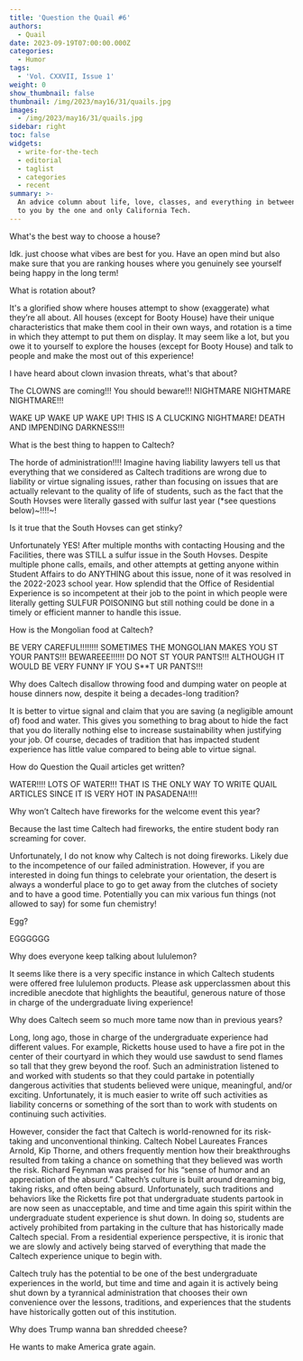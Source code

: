 ```yaml
---
title: 'Question the Quail #6'
authors:
  - Quail
date: 2023-09-19T07:00:00.000Z
categories:
  - Humor
tags:
  - 'Vol. CXXVII, Issue 1'
weight: 0
show_thumbnail: false
thumbnail: /img/2023/may16/31/quails.jpg
images:
  - /img/2023/may16/31/quails.jpg
sidebar: right
toc: false
widgets:
  - write-for-the-tech
  - editorial
  - taglist
  - categories
  - recent
summary: >-
  An advice column about life, love, classes, and everything in between! Brought
  to you by the one and only California Tech.
---
```


What's the best way to choose a house?

Idk. just choose what vibes are best for you. Have an open mind but also make sure that you are ranking houses where you genuinely see yourself being happy in the long term!

What is rotation about?

It's a glorified show where houses attempt to show (exaggerate) what they’re all about. All houses (except for Booty House) have their unique characteristics that make them cool in their own ways, and rotation is a time in which they attempt to put them on display. It may seem like a lot, but you owe it to yourself to explore the houses (except for Booty House) and talk to people and make the most out of this experience!

I have heard about clown invasion threats, what's that about?

The CLOWNS are coming!!! You should beware!!! NIGHTMARE NIGHTMARE NIGHTMARE!!!

WAKE UP WAKE UP WAKE UP! THIS IS A CLUCKING NIGHTMARE! DEATH AND IMPENDING DARKNESS!!!

What is the best thing to happen to Caltech?

The horde of administration!!!! Imagine having liability lawyers tell us that everything that we considered as Caltech traditions are wrong due to liability or virtue signaling issues, rather than focusing on issues that are actually relevant to the quality of life of students, such as the fact that the South Hovses were literally gassed with sulfur last year (\*see questions below)~!!!!~!

Is it true that the South Hovses can get stinky?

Unfortunately YES! After multiple months with contacting Housing and the Facilities, there was STILL a sulfur issue in the South Hovses. Despite multiple phone calls, emails, and other attempts at getting anyone within Student Affairs to do ANYTHING about this issue, none of it was resolved in the 2022-2023 school year. How splendid that the Office of Residential Experience is so incompetent at their job to the point in which people were literally getting SULFUR POISONING but still nothing could be done in a timely or efficient manner to handle this issue.

How is the Mongolian food at Caltech?

BE VERY CAREFUL!!!!!!!! SOMETIMES THE MONGOLIAN MAKES YOU ST YOUR PANTS!!! BEWAREEE!!!!!! DO NOT ST YOUR PANTS!!! ALTHOUGH IT WOULD BE VERY FUNNY IF YOU S\*\*T UR PANTS!!!

Why does Caltech disallow throwing food and dumping water on people at house dinners now, despite it being a decades-long tradition?

It is better to virtue signal and claim that you are saving (a negligible amount of) food and water. This gives you something to brag about to hide the fact that you do literally nothing else to increase sustainability when justifying your job. Of course, decades of tradition that has impacted student experience has little value compared to being able to virtue signal.

How do Question the Quail articles get written?

WATER!!!! LOTS OF WATER!!! THAT IS THE ONLY WAY TO WRITE QUAIL ARTICLES SINCE IT IS VERY HOT IN PASADENA!!!!

Why won’t Caltech have fireworks for the welcome event this year?

Because the last time Caltech had fireworks, the entire student body ran screaming for cover.

Unfortunately, I do not know why Caltech is not doing fireworks. Likely due to the incompetence of our failed administration. However, if you are interested in doing fun things to celebrate your orientation, the desert is always a wonderful place to go to get away from the clutches of society and to have a good time. Potentially you can mix various fun things (not allowed to say) for some fun chemistry!

Egg?

EGGGGGG

Why does everyone keep talking about lululemon?

It seems like there is a very specific instance in which Caltech students were offered free lululemon products. Please ask upperclassmen about this incredible anecdote that highlights the beautiful, generous nature of those in charge of the undergraduate living experience!

Why does Caltech seem so much more tame now than in previous years?

Long, long ago, those in charge of the undergraduate experience had different values. For example, Ricketts house used to have a fire pot in the center of their courtyard in which they would use sawdust to send flames so tall that they grew beyond the roof. Such an administration listened to and worked with students so that they could partake in potentially dangerous activities that students believed were unique, meaningful, and/or exciting. Unfortunately, it is much easier to write off such activities as liability concerns or something of the sort than to work with students on continuing such activities.

However, consider the fact that Caltech is world-renowned for its risk-taking and unconventional thinking. Caltech Nobel Laureates Frances Arnold, Kip Thorne, and others frequently mention how their breakthroughs resulted from taking a chance on something that they believed was worth the risk. Richard Feynman was praised for his “sense of humor and an appreciation of the absurd.” Caltech’s culture is built around dreaming big, taking risks, and often being absurd. Unfortunately, such traditions and behaviors like the Ricketts fire pot that undergraduate students partook in are now seen as unacceptable, and time and time again this spirit within the undergraduate student experience is shut down. In doing so, students are actively prohibited from partaking in the culture that has historically made Caltech special. From a residential experience perspective, it is ironic that we are slowly and actively being starved of everything that made the Caltech experience unique to begin with.

Caltech truly has the potential to be one of the best undergraduate experiences in the world, but time and time and again it is actively being shut down by a tyrannical administration that chooses their own convenience over the lessons, traditions, and experiences that the students have historically gotten out of this institution.

Why does Trump wanna ban shredded cheese?

He wants to make America grate again.
